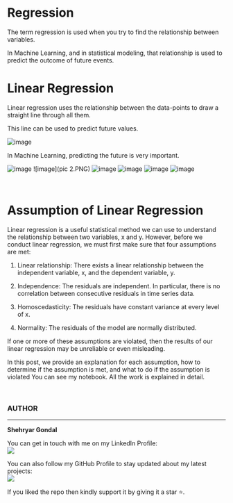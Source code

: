 # Regression
The term regression is used when you try to find the relationship between variables.

In Machine Learning, and in statistical modeling, that relationship is used to predict the outcome of future events.

# Linear Regression
Linear regression uses the relationship between the data-points to draw a straight line through all them.

This line can be used to predict future values.

![image](Linear.PNG)

In Machine Learning, predicting the future is very important.
<br>

![image](pic1.PNG)
![image](pic 2.PNG)
![image](pic3.PNG)
![image](pic4.PNG)
![image](pic5.PNG)
![image](pic6.PNG)

<br>

# Assumption of Linear Regression

Linear regression is a useful statistical method we can use to understand the relationship between two variables, x and y. However, before we conduct linear regression, we must first make sure that four assumptions are met:

1. Linear relationship: There exists a linear relationship between the independent variable, x, and the dependent variable, y.

2. Independence: The residuals are independent. In particular, there is no correlation between consecutive residuals in time series data.

3. Homoscedasticity: The residuals have constant variance at every level of x.

4. Normality: The residuals of the model are normally distributed.

If one or more of these assumptions are violated, then the results of our linear regression may be unreliable or even misleading.

In this post, we provide an explanation for each assumption, how to determine if the assumption is met, and what to do if the assumption is violated
You can see my notebook. All  the work is explained in detail.

<br>

### AUTHOR
<hr>
<strong>Shehryar Gondal</strong>


You can get in touch with me on my LinkedIn Profile:<br>
 <a href = "https://linkedin.com/in/shehryar-gondal-data-analyst"><img src="https://img.icons8.com/fluent/48/000000/linkedin.png"/></a>

You can also follow my GitHub Profile to stay updated about my latest projects:<br>
<a href = "https://github.com/ShehryarGondal1"><img src="https://img.icons8.com/fluent/48/000000/github.png"/></a>


If you liked the repo then kindly support it by giving it a star ⭐.
